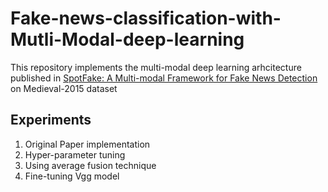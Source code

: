 # Fake-news-classification-with-Mutli-Modal-deep-learning
This repository implements the multi-modal deep learning arhcitecture published in                                                                                       [SpotFake: A Multi-modal Framework for Fake News Detection](https://ieeexplore.ieee.org/abstract/document/8919302) on Medieval-2015 dataset

## Experiments
1. Original Paper implementation
2. Hyper-parameter tuning
3. Using average fusion technique 
4. Fine-tuning Vgg model

